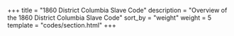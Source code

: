 +++
title = "1860 District Columbia Slave Code"
description = "Overview of the 1860 District Columbia Slave Code"
sort_by = "weight"
weight = 5
template = "codes/section.html"
+++

